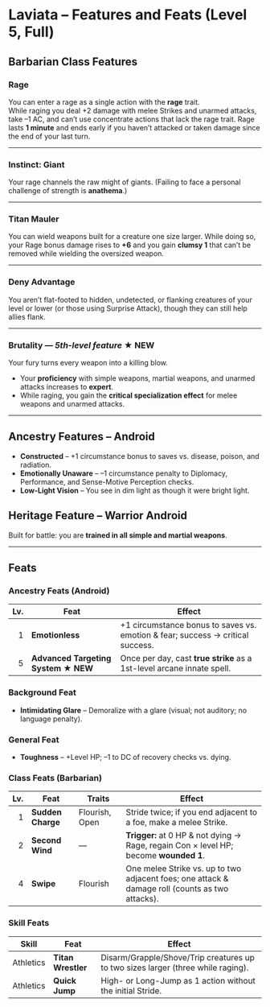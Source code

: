 # Laviata – Features and Feats (Level 5, Full)

## Barbarian Class Features
### Rage
You can enter a rage as a single action with the **rage** trait.  
While raging you deal +2 damage with melee Strikes and unarmed attacks, take –1 AC, and can’t use concentrate actions that lack the rage trait. Rage lasts **1 minute** and ends early if you haven’t attacked or taken damage since the end of your last turn.

---

### Instinct: Giant
Your rage channels the raw might of giants. (Failing to face a personal challenge of strength is **anathema**.)

---

### Titan Mauler  
You can wield weapons built for a creature one size larger. While doing so, your Rage bonus damage rises to **+6** and you gain **clumsy 1** that can’t be removed while wielding the oversized weapon.

---

### Deny Advantage  
You aren’t flat-footed to hidden, undetected, or flanking creatures of your level or lower (or those using Surprise Attack), though they can still help allies flank.

---

### Brutality — *5th-level feature* ★ **NEW**  
Your fury turns every weapon into a killing blow.  
- Your **proficiency** with simple weapons, martial weapons, and unarmed attacks increases to **expert**.  
- While raging, you gain the **critical specialization effect** for melee weapons and unarmed attacks.

---

## Ancestry Features – Android
- **Constructed** – +1 circumstance bonus to saves vs. disease, poison, and radiation.  
- **Emotionally Unaware** – –1 circumstance penalty to Diplomacy, Performance, and Sense-Motive Perception checks.  
- **Low-Light Vision** – You see in dim light as though it were bright light.

## Heritage Feature – Warrior Android  
Built for battle: you are **trained in all simple and martial weapons**.

---

## Feats

### Ancestry Feats (Android)
| Lv.| Feat | Effect |
|---:|------|--------|
| 1  | **Emotionless** | +1 circumstance bonus to saves vs. emotion & fear; success → critical success. |
| 5  | **Advanced Targeting System** ★ **NEW** | Once per day, cast **true strike** as a 1st-level arcane innate spell. |

### Background Feat
- **Intimidating Glare** – Demoralize with a glare (visual; not auditory; no language penalty).

### General Feat
- **Toughness** – +Level HP; –1 to DC of recovery checks vs. dying.

### Class Feats (Barbarian)
| Lv.| Feat | Traits | Effect |
|---:|------|--------|--------|
| 1  | **Sudden Charge** | Flourish, Open | Stride twice; if you end adjacent to a foe, make a melee Strike. |
| 2  | **Second Wind** | — | **Trigger:** at 0 HP & not dying → Rage, regain Con × level HP; become **wounded 1**. |
| 4  | **Swipe** | Flourish | One melee Strike vs. up to two adjacent foes; one attack & damage roll (counts as two attacks). |

### Skill Feats
| Skill | Feat | Effect |
|-------|------|--------|
| Athletics | **Titan Wrestler** | Disarm/Grapple/Shove/Trip creatures up to two sizes larger (three while raging). |
| Athletics | **Quick Jump** | High- or Long-Jump as 1 action without the initial Stride. |
